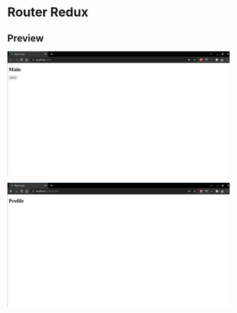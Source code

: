 # Router Redux

## Preview

![Preview Home](preview_main.png)

![Preview Profile](preview_profile.png)
